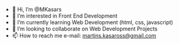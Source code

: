 - 👋 Hi, I’m @MKasars
- 👀 I’m interested in Front End Development
- 🌱 I’m currently learning Web Development (html, css, javascript)
- 💞️ I’m looking to collaborate on Web Development Projects
- 📫 How to reach me e-mail: martins.kasaross@gmail.com

<!---
MKasars/MKasars is a ✨ special ✨ repository because its `README.md` (this file) appears on your GitHub profile.
You can click the Preview link to take a look at your changes.
--->
